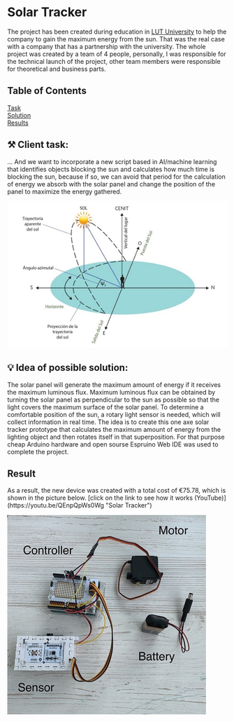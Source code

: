 # Solar Tracker
The project has been created during education in [LUT University](https://www.lut.fi/ "LUT") to help the company to gain the maximum energy from the sun. That was the real case with a company that has a partnership with the university. The whole project was created by a team of 4 people, personally, I was responsible for the technical launch of the project, other team members were responsible for theoretical and business parts. 

## Table of Contents  
[Task](#Task)  
[Solution](#Solution)  
[Results](#Results)  

## ⚒️ Client task:
<a name="Task"/>
... And we want to incorporate a new script based in AI/machine learning that identifies objects blocking the sun and calculates how much time is blocking the sun, because if so, we can avoid that period for the calculation of energy we absorb with the solar panel and change the position of the panel to maximize the energy gathered.

![](images/sun_trajectory.jpg)


## 💡 Idea of possible solution:
<a name="Solution"/>
The solar panel will generate the maximum amount of energy if it receives the maximum luminous flux. Maximum luminous flux can be obtained by turning the solar panel as perpendicular to the sun as possible so that the light covers the maximum surface of the solar panel. To determine a comfortable position of the sun, a rotary light sensor is needed, which will collect information in real time. The idea is to create this one axe solar tracker prototype that calculates the maximum amount of energy from the lighting object and then rotates itself in that superposition. For that purpose cheap Arduino hardware and open sourse Espruino Web IDE was used to complete the project. 

## Result
<a name="Results"/>
As a result, the new device was created with a total cost of €75.78, which is shown in the picture below.
[click on the link to see how it works (YouTube)](https://youtu.be/QEnpQpWs0Wg "Solar Tracker")


![](images/Device.jpg)

 

